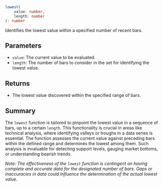 ```ts
lowest(
    value: number,
    length: number
): number
```

Identifies the lowest value within a specified number of recent bars.

## Parameters

- `value`: The current value to be evaluated.
- `length`: The number of bars to consider in the set for identifying the lowest value.

## Returns

- The lowest value discovered within the specified range of bars.

## Summary

The `lowest` function is tailored to pinpoint the lowest value in a sequence of bars, up to a certain `length`. This functionality is crucial in areas like technical analysis, where identifying valleys or troughs in a data series is essential. The function assesses the current value against preceding bars within the defined range and determines the lowest among them. Such analysis is invaluable for detecting support levels, gauging market bottoms, or understanding bearish trends.

*Note: The effectiveness of the `lowest` function is contingent on having complete and accurate data for the designated number of bars. Gaps or inaccuracies in data could influence the determination of the actual lowest value.*
